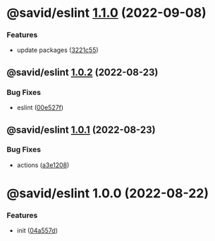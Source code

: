 # @savid/eslint [1.1.0](https://github.com/savid/packages/compare/@savid/eslint@1.0.2...@savid/eslint@1.1.0) (2022-09-08)


### Features

* update packages ([3221c55](https://github.com/savid/packages/commit/3221c5549fbed06055176876cd4fe20d099b4ce3))

## @savid/eslint [1.0.2](https://github.com/savid/packages/compare/@savid/eslint@1.0.1...@savid/eslint@1.0.2) (2022-08-23)


### Bug Fixes

* eslint ([00e527f](https://github.com/savid/packages/commit/00e527f983d4fbe6e06e6920c16d4e9e3dc58574))

## @savid/eslint [1.0.1](https://github.com/savid/packages/compare/@savid/eslint@1.0.0...@savid/eslint@1.0.1) (2022-08-23)


### Bug Fixes

* actions ([a3e1208](https://github.com/savid/packages/commit/a3e1208b1a432feefe1761384b9160d570603aba))

# @savid/eslint 1.0.0 (2022-08-22)

### Features

* init ([04a557d](https://github.com/savid/packages/commit/04a557d11c29484a98767bc677348f72f38986e6))
